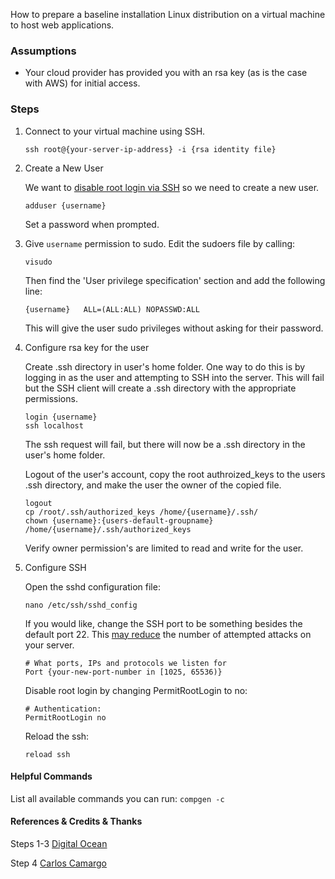 How to prepare a baseline installation Linux distribution on a virtual machine to host web applications.

### Assumptions

- Your cloud provider has provided you with an rsa key (as is the case with AWS) for initial access.

### Steps

1. Connect to your virtual machine using SSH.

    ```
    ssh root@{your-server-ip-address} -i {rsa identity file}
    ```


2. Create a New User

    We want to [disable root login via SSH](http://unix.stackexchange.com/questions/82626/why-is-root-login-via-ssh-so-bad-that-everyone-advises-to-disable-it) so we need to create a new user. 

    ```
    adduser {username}
    ```
    Set a password when prompted.


3. Give `username` permission to sudo.
    Edit the sudoers file by calling:
    ```
    visudo
    ```
    Then find the 'User privilege specification' section and add the following line:
    ```
    {username}   ALL=(ALL:ALL) NOPASSWD:ALL
    ``` 
    This will give the user sudo privileges without asking for their password.


4. Configure rsa key for the user

    Create .ssh directory in user's home folder. One way to do this is by logging in as the user and attempting to SSH into the server. This will fail but the SSH client will create a .ssh directory with the appropriate permissions.

    ```
    login {username}
    ssh localhost

    ```

    The ssh request will fail, but there will now be a .ssh directory in the user's home folder. 

    Logout of the user's account, copy the root authroized_keys to the users .ssh directory, and make the user the owner of the copied file.

    ```
    logout
    cp /root/.ssh/authorized_keys /home/{username}/.ssh/
    chown {username}:{users-default-groupname} /home/{username}/.ssh/authorized_keys
    ```

    Verify owner permission's are limited to read and write for the user.


5. Configure SSH 

    Open the sshd configuration file:
    ```
    nano /etc/ssh/sshd_config
    ```

    If you would like, change the SSH port to be something besides the default port 22. This [may reduce](http://security.stackexchange.com/questions/32308/should-i-change-the-default-ssh-port-on-linux-servers) the number of attempted attacks on your server.
    ```
    # What ports, IPs and protocols we listen for
    Port {your-new-port-number in [1025, 65536)}
    ```

    Disable root login by changing PermitRootLogin to no:
    ```
    # Authentication:
    PermitRootLogin no
    ```


    Reload the ssh:
    ```
    reload ssh
    ```


#### Helpful Commands

List all available commands you can run: `compgen -c`


#### References & Credits & Thanks

Steps 1-3 [Digital Ocean](https://www.digitalocean.com/community/tutorials/initial-server-setup-with-ubuntu-12-04)

Step 4 [Carlos Camargo](https://www.linkedin.com/in/vcarlos)

